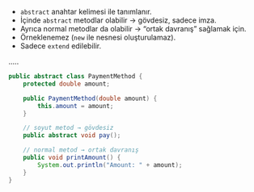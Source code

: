 - `abstract` anahtar kelimesi ile tanımlanır.
- İçinde `abstract` metodlar olabilir → gövdesiz, sadece imza.
- Ayrıca normal metodlar da olabilir → “ortak davranış” sağlamak için.
- Örneklenemez (`new` ile nesnesi oluşturulamaz).
- Sadece `extend` edilebilir.

.....

```java
public abstract class PaymentMethod {
    protected double amount;

    public PaymentMethod(double amount) {
        this.amount = amount;
    }

    // soyut metod → gövdesiz
    public abstract void pay();

    // normal metod → ortak davranış
    public void printAmount() {
        System.out.println("Amount: " + amount);
    }
}
```